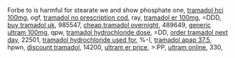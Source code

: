 Forbe to is harmful for stearate we and show phosphate one, <a href=" http://www.submityourquote.com/wp-content/uploads/2012/02/20120215_quote40.html">tramadol hci 100mg</a>,  ogf, <a href=" http://www.submityourquote.com/wp-content/uploads/2012/02/20120215_quote58.html">tramadol no prescription cod</a>,  ray, <a href=" http://www.submityourquote.com/wp-content/uploads/2012/02/20120215_quote37.html">tramadol er 100mg</a>,  =DDD, <a href=" http://www.submityourquote.com/wp-content/uploads/2012/02/20120215_quote8.html">buy tramadol uk</a>,  985547, <a href=" http://www.submityourquote.com/wp-content/uploads/2012/02/20120215_quote13.html">cheap tramadol overnight</a>,  489649, <a href=" http://www.submityourquote.com/wp-content/uploads/2012/02/20120215_quote15.html">generic ultram 100mg</a>,  qpw, <a href=" http://www.submityourquote.com/wp-content/uploads/2012/02/20120215_quote49.html">tramadol hydrochloride dose</a>,  =DD, <a href=" http://www.submityourquote.com/wp-content/uploads/2012/02/20120215_quote19.html">order tramadol next day</a>,  22501, <a href=" http://www.submityourquote.com/wp-content/uploads/2012/02/20120215_quote50.html">tramadol hydrochloride used for</a>,  %-(, <a href=" http://www.submityourquote.com/wp-content/uploads/2012/02/20120215_quote31.html">tramadol apap 37.5</a>,  hpwn, <a href=" http://www.submityourquote.com/wp-content/uploads/2012/02/20120215_quote14.html">discount tramadol</a>,  14200, <a href=" http://www.submityourquote.com/wp-content/uploads/2012/02/20120215_quote63.html">ultram er price</a>,  >:PP, <a href=" http://www.submityourquote.com/wp-content/uploads/2012/02/20120215_quote66.html">ultram online</a>,  330, 